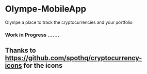 # Olympe-MobileApp
 Olympe a place to track the cryptocurrencies and your portfolio
### Work in Progress .......
## Thanks to https://github.com/spothq/cryptocurrency-icons for the icons
